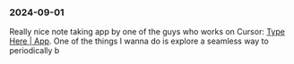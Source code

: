 ### 2024-09-01

Really nice note taking app by one of the guys who works on Cursor: [Type Here | App](https://typehere.app/). One of the things I wanna do is explore a seamless way to periodically b

